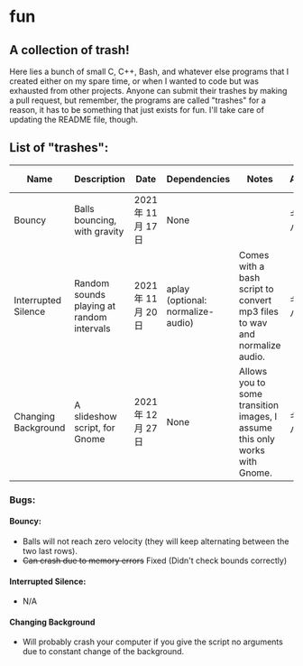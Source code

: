 # fun
##  A collection of trash!
Here lies a bunch of small C, C++, Bash, and whatever else programs that I created either on my spare time, or when I wanted to code but was exhausted from other projects.
Anyone can submit their trashes by making a pull request, but remember, the programs are called "trashes" for a reason, it has to be something that just exists for fun.
I'll take care of updating the README file, though.
## List of "trashes":

| Name			| Description					| Date			| Dependencies				| Notes										| Author	| Target OS		|
| -			| -						| -			| - 					| -										| -		| -			|
| Bouncy		| Balls bouncing, with gravity			| 2021年 11月 17日	| None					|										| キャトバイト	| Linux			|
| Interrupted Silence	| Random sounds playing at random intervals	| 2021年 11月 20日	| aplay (optional: normalize-audio)	| Comes with a bash script to convert mp3 files to wav and normalize audio.	| キャトバイト	| Linux			|
| Changing Background	| A slideshow script, for Gnome			| 2021年 12月 27日	| None					| Allows you to some transition images, I assume this only works with Gnome.	| キャトバイト	| Linux (Ubuntu, Gnome)	|
### Bugs:
#### Bouncy:
 - Balls will not reach zero velocity (they will keep alternating between the two last rows).
 - ~~Can crash due to memory errors~~ Fixed (Didn't check bounds correctly)
#### Interrupted Silence:
 - N/A
#### Changing Background
 - Will probably crash your computer if you give the script no arguments due to constant change of the background.
